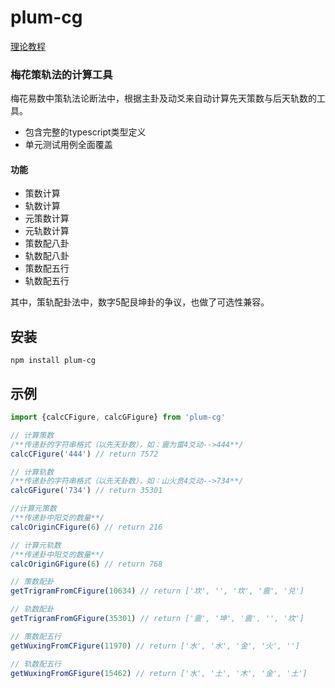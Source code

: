 # plum-cg

 [理论教程](README_Tutorial.md)


### 梅花策轨法的计算工具
梅花易数中策轨法论断法中，根据主卦及动爻来自动计算先天策数与后天轨数的工具。

- 包含完整的typescript类型定义
- 单元测试用例全面覆盖

#### 功能
- 策数计算
- 轨数计算
- 元策数计算
- 元轨数计算
- 策数配八卦
- 轨数配八卦
- 策数配五行
- 轨数配五行

其中，策轨配卦法中，数字5配艮坤卦的争议，也做了可选性兼容。

## 安装

```shell
npm install plum-cg
```


## 示例
```js
import {calcCFigure, calcGFigure} from 'plum-cg'

// 计算策数
/**传递卦的字符串格式（以先天卦数），如：震为雷4爻动-->444**/
calcCFigure('444') // return 7572

// 计算轨数
/**传递卦的字符串格式（以先天卦数），如：山火贲4爻动-->734**/
calcGFigure('734') // return 35301

//计算元策数
/**传递卦中阳爻的数量**/
calcOriginCFigure(6) // return 216

// 计算元轨数
/**传递卦中阳爻的数量**/
calcOriginGFigure(6) // return 768

// 策数配卦
getTrigramFromCFigure(10634) // return ['坎', '', '坎', '震', '兑']

// 轨数配卦
getTrigramFromGFigure(35301) // return ['震', '坤', '震', '', '坎']

// 策数配五行
getWuxingFromCFigure(11970) // return ['水', '水', '金', '火', '']

// 轨数配五行
getWuxingFromGFigure(15462) // return ['水', '土', '木', '金', '土']
```
